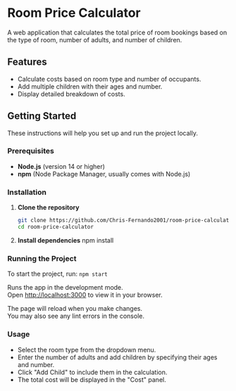 # Room Price Calculator

A web application that calculates the total price of room bookings based on the type of room, number of adults, and number of children.

## Features

- Calculate costs based on room type and number of occupants.
- Add multiple children with their ages and number.
- Display detailed breakdown of costs.

## Getting Started

These instructions will help you set up and run the project locally.

### Prerequisites

- **Node.js** (version 14 or higher)
- **npm** (Node Package Manager, usually comes with Node.js)

### Installation

1. **Clone the repository**
   ```bash
   git clone https://github.com/Chris-Fernando2001/room-price-calculator.git
   cd room-price-calculator
   
2. **Install dependencies**
   npm install

### Running the Project

To start the project, run:
 `npm start`

Runs the app in the development mode.\
Open [http://localhost:3000](http://localhost:3000) to view it in your browser.

The page will reload when you make changes.\
You may also see any lint errors in the console.

### Usage

- Select the room type from the dropdown menu.
- Enter the number of adults and add children by specifying their ages and number.
- Click "Add Child" to include them in the calculation.
- The total cost will be displayed in the "Cost" panel.
